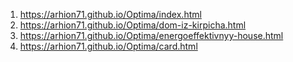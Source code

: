 1. https://arhion71.github.io/Optima/index.html
2. https://arhion71.github.io/Optima/dom-iz-kirpicha.html
3. https://arhion71.github.io/Optima/energoeffektivnyy-house.html
4. https://arhion71.github.io/Optima/card.html

